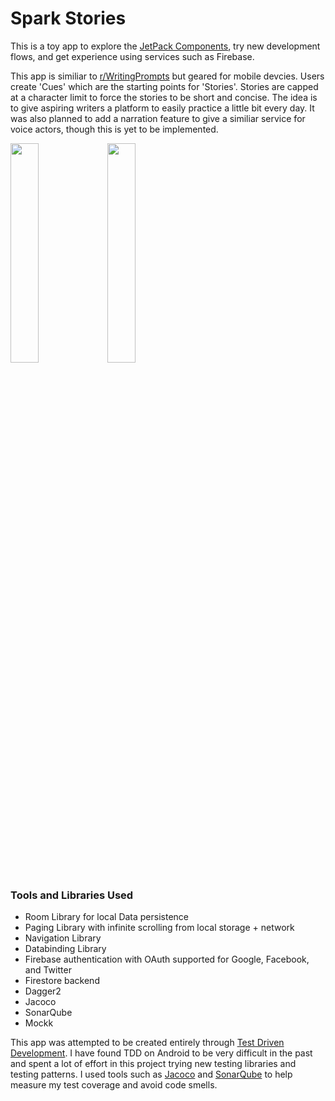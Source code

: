 # Spark Stories

This is a toy app to explore the [JetPack Components](https://developer.android.com/jetpack), try new development flows, and get experience using services such as Firebase.

This app is similiar to [r/WritingPrompts](https://www.reddit.com/r/WritingPrompts/) but geared for mobile devcies. Users create 'Cues' which are the starting points for 'Stories'. Stories are capped at a character limit to force the stories to be short and concise. The idea is to give aspiring writers a platform to easily practice a little bit every day. It was also planned to add a narration feature to give a similiar service for voice actors, though this is yet to be implemented.

<img src="./app/src/main/res/drawable/ss-1" width="30%" height="30%">
<img src="./app/src/main/res/drawable/ss-2" width="30%" height="30%">

### Tools and Libraries Used
* Room Library for local Data persistence
* Paging Library with infinite scrolling from local storage + network
* Navigation Library
* Databinding Library
* Firebase authentication with OAuth supported for Google, Facebook, and Twitter
* Firestore backend
* Dagger2
* Jacoco
* SonarQube
* Mockk

This app was attempted to be created entirely through [Test Driven Development](https://en.wikipedia.org/wiki/Test-driven_development). I have found TDD on Android to be very difficult in the past and spent a lot of effort in this project trying new testing libraries and testing patterns. I used tools such as [Jacoco](https://github.com/jacoco/jacoco) and [SonarQube](https://www.sonarqube.org/) to help measure my test coverage and avoid code smells.
